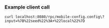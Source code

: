 ### Example client call

```curl
curl localhost:8080/rpc/mobile-config.config\?input=%7B%22seed%22%3A+%22local%22%7D
```
